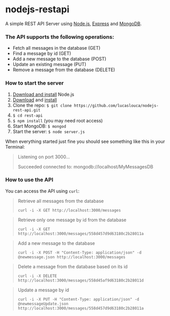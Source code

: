 # nodejs-restapi
A simple REST API Server using <a href="https://nodejs.org" target="_blank">Node.js</a>, <a href="http://expressjs.com" target="_blank">Express</a> and <a href="https://www.mongodb.org" target="_blank">MongoDB</a>.

### The API supports the following operations:
- Fetch all messages in the database (GET)
- Find a message by id (GET)
- Add a new message to the database (POST)
- Update an existing message (PUT)
- Remove a message from the database (DELETE)

### How to start the server
1. <a href="https://nodejs.org/download/" target="_blank">Download and install</a> Node.js
2. <a href="https://www.mongodb.org/downloads" target="_blank">Download</a> and <a href="http://docs.mongodb.org/manual/tutorial/install-mongodb-on-os-x/" target="_blank">install</a>
3. Clone the repo: `$ git clone https://github.com/lucaslouca/nodejs-rest-api.git` 
4. `$ cd rest-api`
5. `$ npm install` (you may need root access)
6. Start MongoDB: `$ mongod`
7. Start the server: `$ node server.js`

When everything started just fine you should see something like this in your Terminal:
> Listening on port 3000...
>
> Succeeded connected to: mongodb://localhost/MyMessagesDB

### How to use the API
You can access the API using ``curl``:
> Retrieve all messages from the database
>
> ```curl -i -X GET http://localhost:3000/messages```	


> Retrieve only one message by id from the database
>
> ```curl -i -X GET http://localhost:3000/messages/558d457d9d63180c2b28011a```	


> Add a new message to the database
>
> ```curl -i -X POST -H "Content-Type: application/json" -d @newmessage.json http://localhost:3000/messages```


> Delete a message from the database based on its id
>
> ```curl -i -X DELETE http://localhost:3000/messages/558d45af9d63180c2b28011d```


> Update a message by id
>
> ```curl -i -X PUT -H "Content-Type: application/json" -d @newmessageUpdate.json http://localhost:3000/messages/558d457d9d63180c2b28011a```
